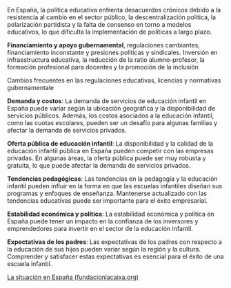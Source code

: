 En España, la política educativa enfrenta desacuerdos crónicos debido a la resistencia al cambio en el sector público, la descentralización política, la polarización partidista y la falta de consenso en torno a modelos educativos, lo que dificulta la implementación de políticas a largo plazo.

**Financiamiento y apoyo gubernamental**,
regulaciones cambiantes, financiamiento inconstante y presiones políticas y sindicales. Inversión en infraestructura educativa, la reducción de la ratio alumno-profesor, la formación profesional para docentes y la promoción de la inclusión

Cambios frecuentes en las regulaciones educativas, licencias y normativas gubernamentale

**Demanda y costos**: La demanda de servicios de educación infantil en España puede variar según la ubicación geográfica y la disponibilidad de servicios públicos. Además, los costos asociados a la educación infantil, como las cuotas escolares, pueden ser un desafío para algunas familias y afectar la demanda de servicios privados.

**Oferta pública de educación infantil**: La disponibilidad y la calidad de la educación infantil pública en España pueden competir con las empresas privadas. En algunas áreas, la oferta pública puede ser muy robusta y gratuita, lo que puede afectar la demanda de servicios privados.

**Tendencias pedagógicas**: Las tendencias en la pedagogía y la educación infantil pueden influir en la forma en que las escuelas infantiles diseñan sus programas y enfoques de enseñanza. Mantenerse actualizado con las tendencias educativas puede ser importante para el éxito empresarial.

**Estabilidad económica y política**: La estabilidad económica y política en España puede tener un impacto en la confianza de los inversores y emprendedores para invertir en el sector de la educación infantil.

**Expectativas de los padres**: Las expectativas de los padres con respecto a la educación de sus hijos pueden variar según la región y la cultura. Comprender y satisfacer estas expectativas es esencial para el éxito de una escuela infantil.

[La situación en España (fundacionlacaixa.org)](https://elobservatoriosocial.fundacionlacaixa.org/-/la-situacion-en-espana-inf-educacion)
